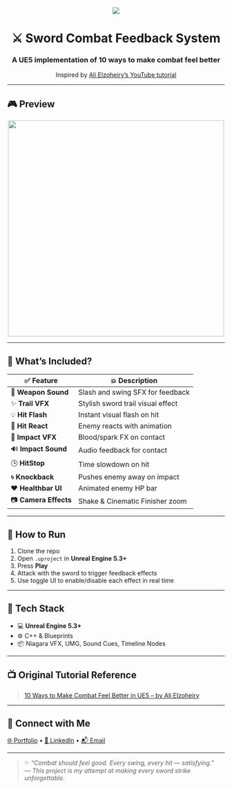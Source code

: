 <div align="center">
  <img src="https://img.shields.io/badge/Unreal%20Engine-5.3+-blue?style=for-the-badge&logo=unrealengine" />
  <h1>⚔️ Sword Combat Feedback System</h1>
  <h3>A UE5 implementation of 10 ways to make combat feel better</h3>
  <p>Inspired by <a href="https://www.youtube.com/watch?v=wA1g2UZJ3dI">Ali Elzoheiry’s YouTube tutorial</a></p>
</div>

---

## 🎮 Preview
<p align="center">
  <img src="https://raw.githubusercontent.com/yourusername/yourrepo/main/30ea0aea-84a1-4605-a11e-7cf4b4f6659a.png" width="500"/>
</p>

---

## 🧠 What’s Included?

| ✅ Feature | 💥 Description |
|-----------|----------------|
| 🎵 **Weapon Sound** | Slash and swing SFX for feedback |
| ✨ **Trail VFX** | Stylish sword trail visual effect |
| 💡 **Hit Flash** | Instant visual flash on hit |
| 🤕 **Hit React** | Enemy reacts with animation |
| 💢 **Impact VFX** | Blood/spark FX on contact |
| 🔊 **Impact Sound** | Audio feedback for contact |
| 🕒 **HitStop** | Time slowdown on hit |
| 🌀 **Knockback** | Pushes enemy away on impact |
| ❤️ **Healthbar UI** | Animated enemy HP bar |
| 📷 **Camera Effects** | Shake & Cinematic Finisher zoom |

---

## 🔧 How to Run
1. Clone the repo  
2. Open `.uproject` in **Unreal Engine 5.3+**  
3. Press **Play**  
4. Attack with the sword to trigger feedback effects  
5. Use toggle UI to enable/disable each effect in real time

---

## 🧪 Tech Stack
- 💻 **Unreal Engine 5.3+**
- ⚙️ C++ & Blueprints
- 📦 Niagara VFX, UMG, Sound Cues, Timeline Nodes

---

## 📺 Original Tutorial Reference
> [10 Ways to Make Combat Feel Better in UE5 – by Ali Elzoheiry](https://www.youtube.com/watch?v=xkSDw6Z4PKk&t=90s)

---

## 🔗 Connect with Me

<p>
  <a href="https://shahidafridi-games.carrd.co/">🌐 Portfolio</a> • 
  <a href="https://www.linkedin.com/in/shahid-afridi-857235252/">🔗 LinkedIn</a> • 
  <a href="mailto:shahidafridi.dev@gmail.com">📬 Email</a>
</p>

---

> ✨ *“Combat should feel good. Every swing, every hit — satisfying.”*  
> — *This project is my attempt at making every sword strike unforgettable.*

